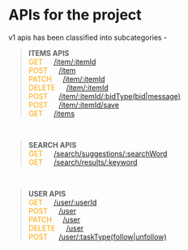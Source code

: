 # APIs for the project

v1 apis has been classified into subcategories -

> **ITEMS APIS**<br>
<span style="color: orange">GET</span>   &emsp;   [/item/:itemId](./items/GET_specific_item.md) <br>
<span style="color: orange">POST</span>   &emsp;   [/item](./items/POST_new_item.md)  <br>
<span style="color: orange">PATCH</span>   &emsp;  [/item/:itemId](./items/PATCH_update_item.md)  <br>
<span style="color: orange">DELETE</span>  &emsp;  [/item/:itemId](./items/DELETE_specific_item.md)  <br>
<span style="color: orange">POST</span>   &emsp;   [/item/:itemId/:bidType(bid|message)](./items/POST_bid_or_message.md)  <br>
<span style="color: orange">POST</span>   &emsp;   [/item/:itemId/save](./items/POST_save_item_for_current_user.md)  <br>
<span style="color: orange">GET</span>    &emsp;   [/items]()  <br>

<br>

> **SEARCH APIS**<br>
<span style="color: orange">GET</span>   &emsp;   [/search/suggestions/:searchWord](./search/GET_search_suggestions.md) <br>
<span style="color: orange">GET</span>   &emsp;   [/search/results/:keyword](./search/GET_search_results.md)  <br>

<br>

> **USER APIS**<br>
<span style="color: orange">GET</span>   &emsp;   [/user/:userId]() <br>
<span style="color: orange">POST</span>   &emsp;   [/user]()  <br>
<span style="color: orange">PATCH</span>   &emsp;  [/user]()  <br>
<span style="color: orange">DELETE</span>  &emsp;  [/user]()  <br>
<span style="color: orange">POST</span>   &emsp;   [/user/:taskType(follow|unfollow)]()  <br>

<br>








